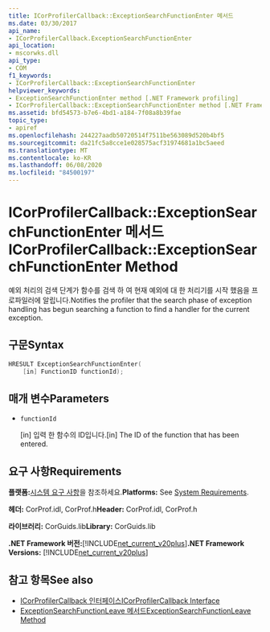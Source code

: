 ```yaml
---
title: ICorProfilerCallback::ExceptionSearchFunctionEnter 메서드
ms.date: 03/30/2017
api_name:
- ICorProfilerCallback.ExceptionSearchFunctionEnter
api_location:
- mscorwks.dll
api_type:
- COM
f1_keywords:
- ICorProfilerCallback::ExceptionSearchFunctionEnter
helpviewer_keywords:
- ExceptionSearchFunctionEnter method [.NET Framework profiling]
- ICorProfilerCallback::ExceptionSearchFunctionEnter method [.NET Framework profiling]
ms.assetid: bfd54573-b7e6-4bd1-a184-7f08a8b39fae
topic_type:
- apiref
ms.openlocfilehash: 244227aadb50720514f7511be563089d520b4bf5
ms.sourcegitcommit: da21fc5a8cce1e028575acf31974681a1bc5aeed
ms.translationtype: MT
ms.contentlocale: ko-KR
ms.lasthandoff: 06/08/2020
ms.locfileid: "84500197"
---
```

# <a name="icorprofilercallbackexceptionsearchfunctionenter-method"></a><span data-ttu-id="5fa43-102">ICorProfilerCallback::ExceptionSearchFunctionEnter 메서드</span><span class="sxs-lookup"><span data-stu-id="5fa43-102">ICorProfilerCallback::ExceptionSearchFunctionEnter Method</span></span>
<span data-ttu-id="5fa43-103">예외 처리의 검색 단계가 함수를 검색 하 여 현재 예외에 대 한 처리기를 시작 했음을 프로파일러에 알립니다.</span><span class="sxs-lookup"><span data-stu-id="5fa43-103">Notifies the profiler that the search phase of exception handling has begun searching a function to find a handler for the current exception.</span></span>  
  
## <a name="syntax"></a><span data-ttu-id="5fa43-104">구문</span><span class="sxs-lookup"><span data-stu-id="5fa43-104">Syntax</span></span>  
  
```cpp  
HRESULT ExceptionSearchFunctionEnter(  
    [in] FunctionID functionId);  
```  
  
## <a name="parameters"></a><span data-ttu-id="5fa43-105">매개 변수</span><span class="sxs-lookup"><span data-stu-id="5fa43-105">Parameters</span></span>

- `functionId`

  <span data-ttu-id="5fa43-106">\[in] 입력 한 함수의 ID입니다.</span><span class="sxs-lookup"><span data-stu-id="5fa43-106">\[in] The ID of the function that has been entered.</span></span>
  
## <a name="requirements"></a><span data-ttu-id="5fa43-107">요구 사항</span><span class="sxs-lookup"><span data-stu-id="5fa43-107">Requirements</span></span>  
 <span data-ttu-id="5fa43-108">**플랫폼:**[시스템 요구 사항](../../get-started/system-requirements.md)을 참조하세요.</span><span class="sxs-lookup"><span data-stu-id="5fa43-108">**Platforms:** See [System Requirements](../../get-started/system-requirements.md).</span></span>  
  
 <span data-ttu-id="5fa43-109">**헤더:** CorProf.idl, CorProf.h</span><span class="sxs-lookup"><span data-stu-id="5fa43-109">**Header:** CorProf.idl, CorProf.h</span></span>  
  
 <span data-ttu-id="5fa43-110">**라이브러리:** CorGuids.lib</span><span class="sxs-lookup"><span data-stu-id="5fa43-110">**Library:** CorGuids.lib</span></span>  
  
 <span data-ttu-id="5fa43-111">**.NET Framework 버전:**[!INCLUDE[net_current_v20plus](../../../../includes/net-current-v20plus-md.md)]</span><span class="sxs-lookup"><span data-stu-id="5fa43-111">**.NET Framework Versions:** [!INCLUDE[net_current_v20plus](../../../../includes/net-current-v20plus-md.md)]</span></span>  
  
## <a name="see-also"></a><span data-ttu-id="5fa43-112">참고 항목</span><span class="sxs-lookup"><span data-stu-id="5fa43-112">See also</span></span>

- [<span data-ttu-id="5fa43-113">ICorProfilerCallback 인터페이스</span><span class="sxs-lookup"><span data-stu-id="5fa43-113">ICorProfilerCallback Interface</span></span>](icorprofilercallback-interface.md)
- [<span data-ttu-id="5fa43-114">ExceptionSearchFunctionLeave 메서드</span><span class="sxs-lookup"><span data-stu-id="5fa43-114">ExceptionSearchFunctionLeave Method</span></span>](icorprofilercallback-exceptionsearchfunctionleave-method.md)
